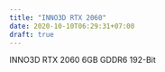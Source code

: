 ```yaml
---
title: "INNO3D RTX 2060"
date: 2020-10-10T06:29:31+07:00
draft: true
---
```


INNO3D RTX 2060 6GB GDDR6 192-Bit
